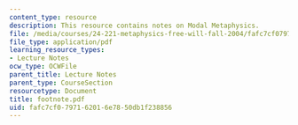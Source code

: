 ```yaml
---
content_type: resource
description: This resource contains notes on Modal Metaphysics.
file: /media/courses/24-221-metaphysics-free-will-fall-2004/fafc7cf0797162016e7850db1f238856_footnote.pdf
file_type: application/pdf
learning_resource_types:
- Lecture Notes
ocw_type: OCWFile
parent_title: Lecture Notes
parent_type: CourseSection
resourcetype: Document
title: footnote.pdf
uid: fafc7cf0-7971-6201-6e78-50db1f238856
---
```

